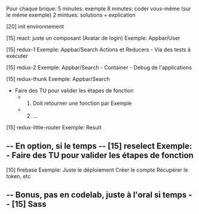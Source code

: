 Pour chaque brique:
 5 minutes: exemple
 8 minutes: coder vous-même (sur le même exemple)
 2 mintues: solutions + explication

[20] init environnement

[15] react: juste un composant (Avatar de login)
  Exemple: Appbar/User

[15] redux-1
  Exemple: Appbar/Search
  Actions et Reducers
    - Via des tests à exécuter

[15] redux-2
  Exemple: Appbar/Search
    - Container
    - Debug de l'applications

[15] redux-thunk
  Exemple: Appbar/Search
   - Faire des TU pour valider les étapes de fonction
     - 1. Doit retourner une fonction par Exemple
     - 2. ...

[15] redux-little-router
  Exemple: Result

-- En option, si le temps --
[15] reselect
  Exemple:
    - Faire des TU pour valider les étapes de fonction
--

[10] firebase
  Exemple: Juste le déploiement
    Créer le compte
    Récupérer le token, etc

-- Bonus, pas en codelab, juste à l'oral si temps --
 [15] Sass
--
